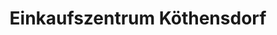 ---
title: "Einkaufszentrum Köthensdorf"
url: /taura/einkaufszentrum-koethensdorf/
shop: Lebensmittel
---